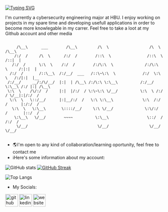 [![Typing SVG](https://readme-typing-svg.herokuapp.com?color=1FF753&lines=Hello+There+%F0%9F%91%8B!++I'm+Eddy)](https://git.io/typing-svg)

I'm currently a cybersecurity engineering major at HBU. I enjoy working on projects in my spare time and developing usefull applications in order to become more knowlegable in my carrer. Feel free to take a loot at my Github account and other media


```

     /\__\      ___        /\__\         /\  \                  /\  \         /\__\    
    /:/  /     /\  \      /:/  /        /::\  \                /::\  \       /::|  |   
   /:/  /      \:\  \    /:/  /        /:/\:\  \              /:/\:\  \     /:|:|  |   
  /:/  /       /::\__\  /:/__/  ___   /::\~\:\  \            /:/  \:\  \   /:/|:|  |__ 
 /:/__/     __/:/\/__/  |:|  | /\__\ /:/\:\ \:\__\          /:/__/ \:\__\ /:/ |:| /\__\
 \:\  \    /\/:/  /     |:|  |/:/  / \:\~\:\ \/__/          \:\  \ /:/  / \/__|:|/:/  /
  \:\  \   \::/__/      |:|__/:/  /   \:\ \:\__\             \:\  /:/  /      |:/:/  / 
   \:\  \   \:\__\       \::::/__/     \:\ \/__/              \:\/:/  /       |::/  /  
    \:\__\   \/__/        ~~~~          \:\__\                 \::/  /        /:/  /   
     \/__/                               \/__/                  \/__/         \/__/    


```


- :earth_americas:I'm open to any kind of collaboration/learning oportunity, feel free to contact me
- :information_source:Here's some information about my account:


![GitHub stats](https://github-readme-stats.vercel.app/api?username=EduardoCorazon&theme=dark&show_icons=true&show_icons=true&title_color=39D253&icon_color=1F6FEA&text_color=EBEBEC&bg_color=0D1117&hide_border=TRUE)
[![GitHub Streak](http://github-readme-streak-stats.herokuapp.com?user=EduardoCorazon&theme=github-dark&hide_border=true&date_format=M%20j%5B%2C%20Y%5D)](https://git.io/streak-stats)
<!---
FOR "SWEET" Theme
![GitHub stats](https://github-readme-stats.vercel.app/api?username=EduardoCorazon&theme=dark&show_icons=true&title_color=E31D44&icon_color=F8DC3C&text_color=EC7A25&bg_color=212237&hide_border=TRUE)
[![GitHub Streak](http://github-readme-streak-stats.herokuapp.com?user=EduardoCorazon&theme=neon-palenight&hide_border=true&date_format=M%20j%5B%2C%20Y%5D)](https://git.io/streak-stats) 
--->
![Top Langs](https://github-readme-stats.vercel.app/api/top-langs/?username=EduardoCorazon&layout=compact&&title_color=39D253&icon_color=1F6FEA&text_color=EBEBEC&bg_color=0D1117&hide_border=TRUE)




- My Socials:

[<img src='https://cdn.jsdelivr.net/npm/simple-icons@3.0.1/icons/github.svg' alt='github' height='40'>](https://github.com/EduardoCorazon)  [<img src='https://cdn.jsdelivr.net/npm/simple-icons@3.0.1/icons/linkedin.svg' alt='linkedin' height='40'>](https://www.linkedin.com/in/https://www.linkedin.com/in/eduardo-corazon-21b362222//)  [<img src='https://cdn.jsdelivr.net/npm/simple-icons@3.0.1/icons/icloud.svg' alt='website' height='40'>](https://eduardocorazon.github.io/my-portfolio/)  



<!---
EduardoCorazon/EduardoCorazon is a ✨ special ✨ repository because its `README.md` (this file) appears on your GitHub profile.
You can click the Preview link to take a look at your changes.
--->
